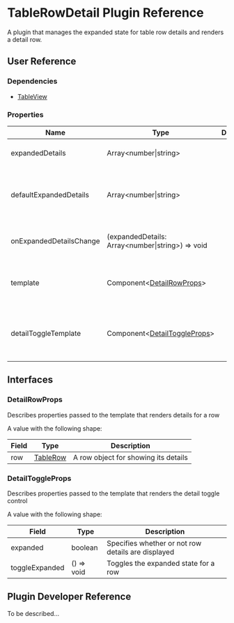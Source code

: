 # TableRowDetail Plugin Reference

A plugin that manages the expanded state for table row details and renders a detail row.

## User Reference

### Dependencies

- [TableView](table-view.md)

### Properties

Name | Type | Default | Description
-----|------|---------|------------
expandedDetails | Array&lt;number&#124;string&gt; | | Specifies expanded rows
defaultExpandedDetails | Array&lt;number&#124;string&gt; | | Specifies initially expanded rows for the uncontrolled mode
onExpandedDetailsChange | (expandedDetails: Array&lt;number&#124;string&gt;) => void | | Handles expanded row changes
template | Component&lt;[DetailRowProps](#detail-row-props)&gt; | | A component that renders details for a row
detailToggleTemplate | Component&lt;[DetailToggleProps](#detail-toggle-props)&gt; | | A component that renders the detail toggle control

## Interfaces

### <a name="detail-row-props"></a>DetailRowProps

Describes properties passed to the template that renders details for a row

A value with the following shape:

Field | Type | Description
------|------|------------
row | [TableRow](table-view.md#table-row) | A row object for showing its details

### <a name="detail-toggle-props"></a>DetailToggleProps

Describes properties passed to the template that renders the detail toggle control

A value with the following shape:

Field | Type | Description
------|------|------------
expanded | boolean | Specifies whether or not row details are displayed
toggleExpanded | () => void | Toggles the expanded state for a row

## Plugin Developer Reference

To be described...
